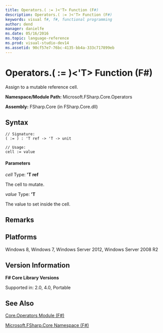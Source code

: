 ```yaml
---
title: Operators.( := )<'T> Function (F#)
description: Operators.( := )<'T> Function (F#)
keywords: visual f#, f#, functional programming
author: dend
manager: danielfe
ms.date: 05/16/2016
ms.topic: language-reference
ms.prod: visual-studio-dev14
ms.assetid: 90cf57e7-76bc-4135-bb4a-333c717899eb 
---
```


# Operators.( := )<'T> Function (F#)

Assign to a mutable reference cell.

**Namespace/Module Path:** Microsoft.FSharp.Core.Operators

**Assembly:** FSharp.Core (in FSharp.Core.dll)


## Syntax

```
// Signature:
( := ) : 'T ref -> 'T -> unit

// Usage:
cell := value
```

#### Parameters
*cell*
Type: **'T ref**


The cell to mutate.


*value*
Type: **'T**


The value to set inside the cell.




## Remarks

## Platforms
Windows 8, Windows 7, Windows Server 2012, Windows Server 2008 R2


## Version Information
**F# Core Library Versions**

Supported in: 2.0, 4.0, Portable




## See Also
[Core.Operators Module &#40;F&#35;&#41;](Core.Operators-Module-%5BFSharp%5D.md)

[Microsoft.FSharp.Core Namespace &#40;F&#35;&#41;](Microsoft.FSharp.Core-Namespace-%5BFSharp%5D.md)

